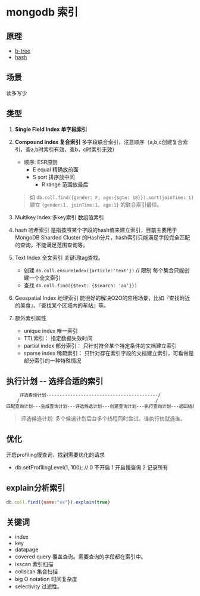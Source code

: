 # mongodb 索引

## 原理  

- [b-tree](ds-b-tree.md)
- [hash](ds-hash.md)

## 场景  

读多写少  

## 类型  

1. **Single Field Index 单字段索引**

2. **Compound Index 复合索引** 多字段联合索引，注意顺序（a,b,c创建复合索引，查a,b时索引有效，查b，c时索引无效）  

   - 顺序: ESR原则
     - E equal 精确放前面
     - S sort 排序放中间
       - R range 范围放最后

   > 如 `db.coll.find({gender: F, age:{$gte: 18}}).sort(joinTime: 1)` 建立 `{gender:1, joinTime:1, age:1}` 的联合索引最佳。

3. Multikey Index 多key索引 数组值索引  

4. hash 哈希索引 是指按照某个字段的hash值来建立索引，目前主要用于 MongoDB Sharded Cluster 的Hash分片，hash索引只能满足字段完全匹配的查询，不能满足范围查询等。  

5. Text Index 全文索引 关键词tag查找。  

   - 创建 `db.coll.ensureIndex({article:'text'})` // 限制 每个集合只能创建一个全文索引
   - 查找 `db.coll.find({$text: {$search: 'aa'}})`

6. Geospatial Index 地理索引 能很好的解决O2O的应用场景，比如『查找附近的美食』、『查找某个区域内的车站』等。  

7. 额外索引属性  

   - unique index 唯一索引  
   - TTL索引： 指定数据失效时间  
   - partial index 部分索引： 只针对符合某个特定条件的文档建立索引  
   - sparse index 稀疏索引： 只针对存在索引字段的文档建立索引，可看做是部分索引的一种特殊情况  

## 执行计划 -- 选择合适的索引

```bash
     评选查询计划------------------------------------------/
    /                                                   /
匹配查询计划---生成查询计划---评选候选计划---创建查询计划---执行查询计划---返回结果
```

> 评选候选计划: 多个候选计划后台多个线程同时尝试，谁执行快就选谁。

## 优化  

开启profiling慢查询，找到需要优化的请求  

- db.setProfilingLevel(1, 100); // 0 不开启 1 开启慢查询 2 记录所有  
  
## explain分析索引

```js
db.coll.find({name:"xx"}).explain(true)
```

## 关键词

- index
- key
- datapage
- covered query 覆盖查询。需要查询的字段都在索引中。
- ixscan 索引扫描
- collscan 集合扫描
- big O notation 时间复杂度
- selectivity 过滤性。
  